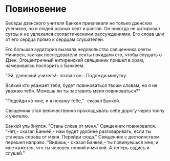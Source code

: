 # Повиновение

Беседы дзенского учителя Банкея привлекали не только дзенских учеников, но и людей разных сект и рангов. Он никогда не цитировал сутры и не увлекался схоластическими рассуждениями. Его слова шли от его сердца прямо к сердцам слушателей.

Его большая аудитория вызвала недовольство священника секты Ничирен, так как последователи секты покидали его, чтобы слушать о Дзен. Эгоцентричный нитиренский священник пришел в храм, намериваясь поспорить с Банкеем.

"Эй, дзенский учитель!- позвал он.- Подожди минутку.

Всякий кто уважает тебя, будет повиноваться твоим словам, но я не уважаю тебя. Можешь ли ты заставить меня повиноваться?"

"Подойди ко мне, и я покажу тебе,"- сказал Банкей.

Священник стал величественно прокладывать себе дорогу через толпу к учителю.

Банкей улыбнулся. "Стань слева от меня." Священник повиновался. "Нет,- сказал Банкей,- нам будет удобнее разговаривать, если ты станешь справа от меня. Перейди сюда." Священник с достоинством перешел направо. "Видишь,- сказал Банкей,- ты повинуешься мне, и мне кажется, что ты человек тонкий и мягкий. А теперь садись и слушай."